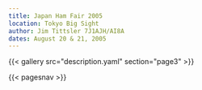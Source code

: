 ```yaml
---
title: Japan Ham Fair 2005
location: Tokyo Big Sight
author: Jim Tittsler 7J1AJH/AI8A
dates: August 20 & 21, 2005
---
```


{{< gallery src="description.yaml" section="page3" >}}

{{< pagesnav >}}
